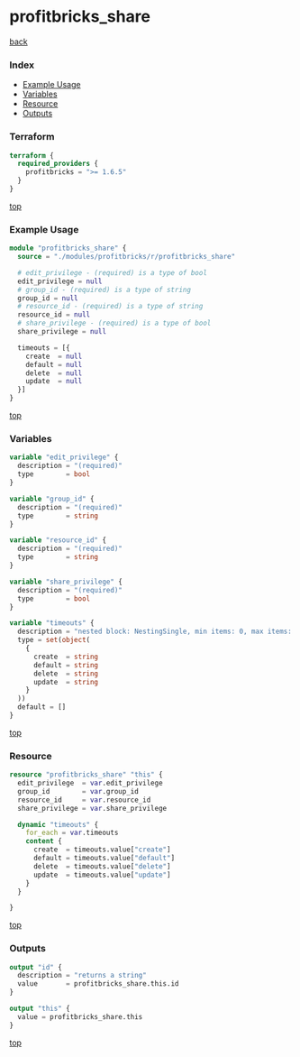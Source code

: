 # profitbricks_share

[back](../profitbricks.md)

### Index

- [Example Usage](#example-usage)
- [Variables](#variables)
- [Resource](#resource)
- [Outputs](#outputs)

### Terraform

```terraform
terraform {
  required_providers {
    profitbricks = ">= 1.6.5"
  }
}
```

[top](#index)

### Example Usage

```terraform
module "profitbricks_share" {
  source = "./modules/profitbricks/r/profitbricks_share"

  # edit_privilege - (required) is a type of bool
  edit_privilege = null
  # group_id - (required) is a type of string
  group_id = null
  # resource_id - (required) is a type of string
  resource_id = null
  # share_privilege - (required) is a type of bool
  share_privilege = null

  timeouts = [{
    create  = null
    default = null
    delete  = null
    update  = null
  }]
}
```

[top](#index)

### Variables

```terraform
variable "edit_privilege" {
  description = "(required)"
  type        = bool
}

variable "group_id" {
  description = "(required)"
  type        = string
}

variable "resource_id" {
  description = "(required)"
  type        = string
}

variable "share_privilege" {
  description = "(required)"
  type        = bool
}

variable "timeouts" {
  description = "nested block: NestingSingle, min items: 0, max items: 0"
  type = set(object(
    {
      create  = string
      default = string
      delete  = string
      update  = string
    }
  ))
  default = []
}
```

[top](#index)

### Resource

```terraform
resource "profitbricks_share" "this" {
  edit_privilege  = var.edit_privilege
  group_id        = var.group_id
  resource_id     = var.resource_id
  share_privilege = var.share_privilege

  dynamic "timeouts" {
    for_each = var.timeouts
    content {
      create  = timeouts.value["create"]
      default = timeouts.value["default"]
      delete  = timeouts.value["delete"]
      update  = timeouts.value["update"]
    }
  }

}
```

[top](#index)

### Outputs

```terraform
output "id" {
  description = "returns a string"
  value       = profitbricks_share.this.id
}

output "this" {
  value = profitbricks_share.this
}
```

[top](#index)